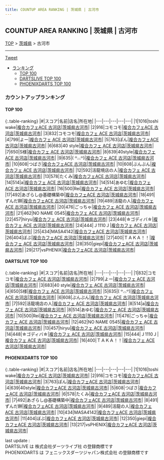 ```yaml
---
title: COUNTUP AREA RANKING | 茨城県 | 古河市
---
```

## COUNTUP AREA RANKING | 茨城県 | 古河市

[TOP](/darts/rank/) > [茨城県](/darts/rank/茨城県/) > 古河市

___

<a href="https://twitter.com/share?ref_src=twsrc%5Etfw" data-text="COUNTUP AREA RANKING | 茨城県古河市" class="twitter-share-button" data-hashtags="DARTSLIVE,PHOENIXDARTS,darts,ダーツ" data-show-count="false">Tweet</a>

* [ランキング](#カウントアップランキング)
    * [TOP 100](#top-100)
    * [DARTSLIVE TOP 100](#dartslive-top-100)
    * [PHOENIXDARTS TOP 100](#phoenixdarts-top-100)

### カウントアップランキング

#### TOP 100



{:.table-ranking}
|#|スコア|名前|店名|所在地|
|---|---|---|---|---|
|1|1016|<span class="rank-name-pd">toshi  wake</span>|<a href="https://vs.phoenixdarts.com/jp/shop/shopDetailInfo/s_10390?s_seq=10390">複合カフェACE 古河店</a>|<a href="/darts/rank/茨城県/古河市">茨城県古河市</a>|
|2|916|<span class="rank-name-pd">コモコモ</span>|<a href="https://vs.phoenixdarts.com/jp/shop/shopDetailInfo/s_10390?s_seq=10390">複合カフェACE 古河店</a>|<a href="/darts/rank/茨城県/古河市">茨城県古河市</a>|
|3|832|<span class="rank-name-dl">コモコモ</span>|<a href="https://search.dartslive.com/jp/shop/a66721ff2d26cd49790ab824ce8730e5">複合カフェ ACE 古河店</a>|<a href="/darts/rank/茨城県/古河市">茨城県古河市</a>|
|4|799|<span class="rank-name-dl">よー</span>|<a href="https://search.dartslive.com/jp/shop/a66721ff2d26cd49790ab824ce8730e5">複合カフェ ACE 古河店</a>|<a href="/darts/rank/茨城県/古河市">茨城県古河市</a>|
|5|763|<span class="rank-name-pd">ぽん</span>|<a href="https://vs.phoenixdarts.com/jp/shop/shopDetailInfo/s_10390?s_seq=10390">複合カフェACE 古河店</a>|<a href="/darts/rank/茨城県/古河市">茨城県古河市</a>|
|6|683|<span class="rank-name-dl">40 style</span>|<a href="https://search.dartslive.com/jp/shop/a66721ff2d26cd49790ab824ce8730e5">複合カフェ ACE 古河店</a>|<a href="/darts/rank/茨城県/古河市">茨城県古河市</a>|
|7|650|<span class="rank-name-dl">S様</span>|<a href="https://search.dartslive.com/jp/shop/a66721ff2d26cd49790ab824ce8730e5">複合カフェ ACE 古河店</a>|<a href="/darts/rank/茨城県/古河市">茨城県古河市</a>|
|8|639|<span class="rank-name-pd">40style</span>|<a href="https://vs.phoenixdarts.com/jp/shop/shopDetailInfo/s_10390?s_seq=10390">複合カフェACE 古河店</a>|<a href="/darts/rank/茨城県/古河市">茨城県古河市</a>|
|9|635|<span class="rank-name-dl">( ꒪⌓꒪)</span>|<a href="https://search.dartslive.com/jp/shop/a66721ff2d26cd49790ab824ce8730e5">複合カフェ ACE 古河店</a>|<a href="/darts/rank/茨城県/古河市">茨城県古河市</a>|
|10|608|<span class="rank-name-pd">つばさ</span>|<a href="https://vs.phoenixdarts.com/jp/shop/shopDetailInfo/s_10390?s_seq=10390">複合カフェACE 古河店</a>|<a href="/darts/rank/茨城県/古河市">茨城県古河市</a>|
|10|608|<span class="rank-name-dl">ぶんぶん</span>|<a href="https://search.dartslive.com/jp/shop/a66721ff2d26cd49790ab824ce8730e5">複合カフェ ACE 古河店</a>|<a href="/darts/rank/茨城県/古河市">茨城県古河市</a>|
|12|592|<span class="rank-name-dl">活龍境店の人</span>|<a href="https://search.dartslive.com/jp/shop/a66721ff2d26cd49790ab824ce8730e5">複合カフェ ACE 古河店</a>|<a href="/darts/rank/茨城県/古河市">茨城県古河市</a>|
|13|578|<span class="rank-name-pd">たくみ</span>|<a href="https://vs.phoenixdarts.com/jp/shop/shopDetailInfo/s_10390?s_seq=10390">複合カフェACE 古河店</a>|<a href="/darts/rank/茨城県/古河市">茨城県古河市</a>|
|14|514|<span class="rank-name-dl">a</span>|<a href="https://search.dartslive.com/jp/shop/a66721ff2d26cd49790ab824ce8730e5">複合カフェ ACE 古河店</a>|<a href="/darts/rank/茨城県/古河市">茨城県古河市</a>|
|14|514|<span class="rank-name-dl">あゆむ</span>|<a href="https://search.dartslive.com/jp/shop/a66721ff2d26cd49790ab824ce8730e5">複合カフェ ACE 古河店</a>|<a href="/darts/rank/茨城県/古河市">茨城県古河市</a>|
|16|500|<span class="rank-name-dl">Rei</span>|<a href="https://search.dartslive.com/jp/shop/a66721ff2d26cd49790ab824ce8730e5">複合カフェ ACE 古河店</a>|<a href="/darts/rank/茨城県/古河市">茨城県古河市</a>|
|17|492|<span class="rank-name-pd">あざらし@基礎構築中</span>|<a href="https://vs.phoenixdarts.com/jp/shop/shopDetailInfo/s_10390?s_seq=10390">複合カフェACE 古河店</a>|<a href="/darts/rank/茨城県/古河市">茨城県古河市</a>|
|18|491|<span class="rank-name-pd">ずんだ餅</span>|<a href="https://vs.phoenixdarts.com/jp/shop/shopDetailInfo/s_10390?s_seq=10390">複合カフェACE 古河店</a>|<a href="/darts/rank/茨城県/古河市">茨城県古河市</a>|
|19|489|<span class="rank-name-pd">活龍の人</span>|<a href="https://vs.phoenixdarts.com/jp/shop/shopDetailInfo/s_10390?s_seq=10390">複合カフェACE 古河店</a>|<a href="/darts/rank/茨城県/古河市">茨城県古河市</a>|
|20|476|<span class="rank-name-dl">ごっちゃ</span>|<a href="https://search.dartslive.com/jp/shop/a66721ff2d26cd49790ab824ce8730e5">複合カフェ ACE 古河店</a>|<a href="/darts/rank/茨城県/古河市">茨城県古河市</a>|
|21|462|<span class="rank-name-dl">NO NAME 0545</span>|<a href="https://search.dartslive.com/jp/shop/a66721ff2d26cd49790ab824ce8730e5">複合カフェ ACE 古河店</a>|<a href="/darts/rank/茨城県/古河市">茨城県古河市</a>|
|22|457|<span class="rank-name-dl">hiryu</span>|<a href="https://search.dartslive.com/jp/shop/a66721ff2d26cd49790ab824ce8730e5">複合カフェ ACE 古河店</a>|<a href="/darts/rank/茨城県/古河市">茨城県古河市</a>|
|23|448|<span class="rank-name-dl">☆ゴディバ☆</span>|<a href="https://search.dartslive.com/jp/shop/a66721ff2d26cd49790ab824ce8730e5">複合カフェ ACE 古河店</a>|<a href="/darts/rank/茨城県/古河市">茨城県古河市</a>|
|24|444|<span class="rank-name-dl">Ｊ1110Ｊ</span>|<a href="https://search.dartslive.com/jp/shop/a66721ff2d26cd49790ab824ce8730e5">複合カフェ ACE 古河店</a>|<a href="/darts/rank/茨城県/古河市">茨城県古河市</a>|
|25|434|<span class="rank-name-pd">MASA4142</span>|<a href="https://vs.phoenixdarts.com/jp/shop/shopDetailInfo/s_10390?s_seq=10390">複合カフェACE 古河店</a>|<a href="/darts/rank/茨城県/古河市">茨城県古河市</a>|
|26|404|<span class="rank-name-pd">ぼぶ</span>|<a href="https://vs.phoenixdarts.com/jp/shop/shopDetailInfo/s_10390?s_seq=10390">複合カフェACE 古河店</a>|<a href="/darts/rank/茨城県/古河市">茨城県古河市</a>|
|27|400|<span class="rank-name-dl">ＴＡＫＡ！！</span>|<a href="https://search.dartslive.com/jp/shop/a66721ff2d26cd49790ab824ce8730e5">複合カフェ ACE 古河店</a>|<a href="/darts/rank/茨城県/古河市">茨城県古河市</a>|
|28|350|<span class="rank-name-pd">giepi</span>|<a href="https://vs.phoenixdarts.com/jp/shop/shopDetailInfo/s_10390?s_seq=10390">複合カフェACE 古河店</a>|<a href="/darts/rank/茨城県/古河市">茨城県古河市</a>|
|29|217|<span class="rank-name-pd">vsPHENIX</span>|<a href="https://vs.phoenixdarts.com/jp/shop/shopDetailInfo/s_10390?s_seq=10390">複合カフェACE 古河店</a>|<a href="/darts/rank/茨城県/古河市">茨城県古河市</a>|


#### DARTSLIVE TOP 100



{:.table-ranking}
|#|スコア|名前|店名|所在地|
|---|---|---|---|---|
|1|832|<span class="rank-name-dl">コモコモ</span>|<a href="https://search.dartslive.com/jp/shop/a66721ff2d26cd49790ab824ce8730e5">複合カフェ ACE 古河店</a>|<a href="/darts/rank/茨城県/古河市">茨城県古河市</a>|
|2|799|<span class="rank-name-dl">よー</span>|<a href="https://search.dartslive.com/jp/shop/a66721ff2d26cd49790ab824ce8730e5">複合カフェ ACE 古河店</a>|<a href="/darts/rank/茨城県/古河市">茨城県古河市</a>|
|3|683|<span class="rank-name-dl">40 style</span>|<a href="https://search.dartslive.com/jp/shop/a66721ff2d26cd49790ab824ce8730e5">複合カフェ ACE 古河店</a>|<a href="/darts/rank/茨城県/古河市">茨城県古河市</a>|
|4|650|<span class="rank-name-dl">S様</span>|<a href="https://search.dartslive.com/jp/shop/a66721ff2d26cd49790ab824ce8730e5">複合カフェ ACE 古河店</a>|<a href="/darts/rank/茨城県/古河市">茨城県古河市</a>|
|5|635|<span class="rank-name-dl">( ꒪⌓꒪)</span>|<a href="https://search.dartslive.com/jp/shop/a66721ff2d26cd49790ab824ce8730e5">複合カフェ ACE 古河店</a>|<a href="/darts/rank/茨城県/古河市">茨城県古河市</a>|
|6|608|<span class="rank-name-dl">ぶんぶん</span>|<a href="https://search.dartslive.com/jp/shop/a66721ff2d26cd49790ab824ce8730e5">複合カフェ ACE 古河店</a>|<a href="/darts/rank/茨城県/古河市">茨城県古河市</a>|
|7|592|<span class="rank-name-dl">活龍境店の人</span>|<a href="https://search.dartslive.com/jp/shop/a66721ff2d26cd49790ab824ce8730e5">複合カフェ ACE 古河店</a>|<a href="/darts/rank/茨城県/古河市">茨城県古河市</a>|
|8|514|<span class="rank-name-dl">a</span>|<a href="https://search.dartslive.com/jp/shop/a66721ff2d26cd49790ab824ce8730e5">複合カフェ ACE 古河店</a>|<a href="/darts/rank/茨城県/古河市">茨城県古河市</a>|
|8|514|<span class="rank-name-dl">あゆむ</span>|<a href="https://search.dartslive.com/jp/shop/a66721ff2d26cd49790ab824ce8730e5">複合カフェ ACE 古河店</a>|<a href="/darts/rank/茨城県/古河市">茨城県古河市</a>|
|10|500|<span class="rank-name-dl">Rei</span>|<a href="https://search.dartslive.com/jp/shop/a66721ff2d26cd49790ab824ce8730e5">複合カフェ ACE 古河店</a>|<a href="/darts/rank/茨城県/古河市">茨城県古河市</a>|
|11|476|<span class="rank-name-dl">ごっちゃ</span>|<a href="https://search.dartslive.com/jp/shop/a66721ff2d26cd49790ab824ce8730e5">複合カフェ ACE 古河店</a>|<a href="/darts/rank/茨城県/古河市">茨城県古河市</a>|
|12|462|<span class="rank-name-dl">NO NAME 0545</span>|<a href="https://search.dartslive.com/jp/shop/a66721ff2d26cd49790ab824ce8730e5">複合カフェ ACE 古河店</a>|<a href="/darts/rank/茨城県/古河市">茨城県古河市</a>|
|13|457|<span class="rank-name-dl">hiryu</span>|<a href="https://search.dartslive.com/jp/shop/a66721ff2d26cd49790ab824ce8730e5">複合カフェ ACE 古河店</a>|<a href="/darts/rank/茨城県/古河市">茨城県古河市</a>|
|14|448|<span class="rank-name-dl">☆ゴディバ☆</span>|<a href="https://search.dartslive.com/jp/shop/a66721ff2d26cd49790ab824ce8730e5">複合カフェ ACE 古河店</a>|<a href="/darts/rank/茨城県/古河市">茨城県古河市</a>|
|15|444|<span class="rank-name-dl">Ｊ1110Ｊ</span>|<a href="https://search.dartslive.com/jp/shop/a66721ff2d26cd49790ab824ce8730e5">複合カフェ ACE 古河店</a>|<a href="/darts/rank/茨城県/古河市">茨城県古河市</a>|
|16|400|<span class="rank-name-dl">ＴＡＫＡ！！</span>|<a href="https://search.dartslive.com/jp/shop/a66721ff2d26cd49790ab824ce8730e5">複合カフェ ACE 古河店</a>|<a href="/darts/rank/茨城県/古河市">茨城県古河市</a>|


#### PHOENIXDARTS TOP 100



{:.table-ranking}
|#|スコア|名前|店名|所在地|
|---|---|---|---|---|
|1|1016|<span class="rank-name-pd">toshi  wake</span>|<a href="https://vs.phoenixdarts.com/jp/shop/shopDetailInfo/s_10390?s_seq=10390">複合カフェACE 古河店</a>|<a href="/darts/rank/茨城県/古河市">茨城県古河市</a>|
|2|916|<span class="rank-name-pd">コモコモ</span>|<a href="https://vs.phoenixdarts.com/jp/shop/shopDetailInfo/s_10390?s_seq=10390">複合カフェACE 古河店</a>|<a href="/darts/rank/茨城県/古河市">茨城県古河市</a>|
|3|763|<span class="rank-name-pd">ぽん</span>|<a href="https://vs.phoenixdarts.com/jp/shop/shopDetailInfo/s_10390?s_seq=10390">複合カフェACE 古河店</a>|<a href="/darts/rank/茨城県/古河市">茨城県古河市</a>|
|4|639|<span class="rank-name-pd">40style</span>|<a href="https://vs.phoenixdarts.com/jp/shop/shopDetailInfo/s_10390?s_seq=10390">複合カフェACE 古河店</a>|<a href="/darts/rank/茨城県/古河市">茨城県古河市</a>|
|5|608|<span class="rank-name-pd">つばさ</span>|<a href="https://vs.phoenixdarts.com/jp/shop/shopDetailInfo/s_10390?s_seq=10390">複合カフェACE 古河店</a>|<a href="/darts/rank/茨城県/古河市">茨城県古河市</a>|
|6|578|<span class="rank-name-pd">たくみ</span>|<a href="https://vs.phoenixdarts.com/jp/shop/shopDetailInfo/s_10390?s_seq=10390">複合カフェACE 古河店</a>|<a href="/darts/rank/茨城県/古河市">茨城県古河市</a>|
|7|492|<span class="rank-name-pd">あざらし@基礎構築中</span>|<a href="https://vs.phoenixdarts.com/jp/shop/shopDetailInfo/s_10390?s_seq=10390">複合カフェACE 古河店</a>|<a href="/darts/rank/茨城県/古河市">茨城県古河市</a>|
|8|491|<span class="rank-name-pd">ずんだ餅</span>|<a href="https://vs.phoenixdarts.com/jp/shop/shopDetailInfo/s_10390?s_seq=10390">複合カフェACE 古河店</a>|<a href="/darts/rank/茨城県/古河市">茨城県古河市</a>|
|9|489|<span class="rank-name-pd">活龍の人</span>|<a href="https://vs.phoenixdarts.com/jp/shop/shopDetailInfo/s_10390?s_seq=10390">複合カフェACE 古河店</a>|<a href="/darts/rank/茨城県/古河市">茨城県古河市</a>|
|10|434|<span class="rank-name-pd">MASA4142</span>|<a href="https://vs.phoenixdarts.com/jp/shop/shopDetailInfo/s_10390?s_seq=10390">複合カフェACE 古河店</a>|<a href="/darts/rank/茨城県/古河市">茨城県古河市</a>|
|11|404|<span class="rank-name-pd">ぼぶ</span>|<a href="https://vs.phoenixdarts.com/jp/shop/shopDetailInfo/s_10390?s_seq=10390">複合カフェACE 古河店</a>|<a href="/darts/rank/茨城県/古河市">茨城県古河市</a>|
|12|350|<span class="rank-name-pd">giepi</span>|<a href="https://vs.phoenixdarts.com/jp/shop/shopDetailInfo/s_10390?s_seq=10390">複合カフェACE 古河店</a>|<a href="/darts/rank/茨城県/古河市">茨城県古河市</a>|
|13|217|<span class="rank-name-pd">vsPHENIX</span>|<a href="https://vs.phoenixdarts.com/jp/shop/shopDetailInfo/s_10390?s_seq=10390">複合カフェACE 古河店</a>|<a href="/darts/rank/茨城県/古河市">茨城県古河市</a>|


<div class="footer border-top border-gray-light mt-5 pt-3 text-right text-gray">
    last update : <span style="font-weight: italic" id="foot_last_modified"></span><br />
    DARTSLIVE は 株式会社ダーツライブ社 の登録商標です<br />
    PHOENIXDARTS は フェニックスダーツジャパン株式会社 の登録商標です<br />
</div>

<script src="https://cdnjs.cloudflare.com/ajax/libs/jquery.tablesorter/2.31.3/js/jquery.tablesorter.min.js" integrity="sha512-qzgd5cYSZcosqpzpn7zF2ZId8f/8CHmFKZ8j7mU4OUXTNRd5g+ZHBPsgKEwoqxCtdQvExE5LprwwPAgoicguNg==" crossorigin="anonymous" referrerpolicy="no-referrer"></script>
<link rel="stylesheet" href="https://cdnjs.cloudflare.com/ajax/libs/jquery.tablesorter/2.31.3/css/theme.default.min.css" integrity="sha512-wghhOJkjQX0Lh3NSWvNKeZ0ZpNn+SPVXX1Qyc9OCaogADktxrBiBdKGDoqVUOyhStvMBmJQ8ZdMHiR3wuEq8+w==" crossorigin="anonymous" referrerpolicy="no-referrer" />
<script>
$(function() {
    $(".table-ranking").tablesorter({sortList:[[0, 0]]});
    $("#foot_last_modified").text(formatDate(new Date(document.lastModified), 'yyyy-MM-dd HH:mm:ss'));
});
</script>

<script async src="https://platform.twitter.com/widgets.js" charset="utf-8"></script>